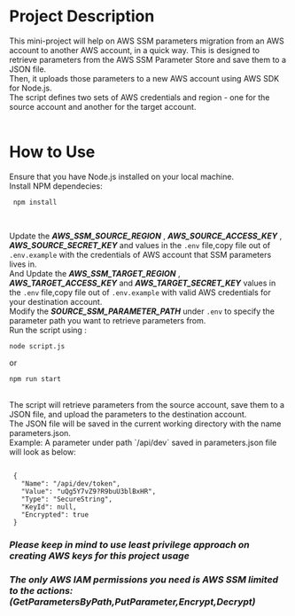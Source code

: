 # Project Description
This mini-project will help on AWS SSM parameters migration from an AWS account to another AWS account, in a quick way.
This is designed to retrieve parameters from the AWS SSM Parameter Store and save them to a JSON file. <br>
Then, it uploads those parameters to a new AWS account using AWS SDK for Node.js.<br>
The script defines two sets of AWS credentials and region - one for the source account and another for the target account.<br>
<br>

# How to Use
Ensure that you have Node.js installed on your local machine.<br>
Install NPM  dependecies: <br>
```
 npm install 
```
 <br>

Update the ***AWS_SSM_SOURCE_REGION*** , ***AWS_SOURCE_ACCESS_KEY*** , ***AWS_SOURCE_SECRET_KEY*** and  values in the `.env` file,copy file out of `.env.example`  with the credentials of AWS account that SSM parameters lives in.<br>
And Update the ***AWS_SSM_TARGET_REGION*** , ***AWS_TARGET_ACCESS_KEY*** and  ***AWS_TARGET_SECRET_KEY*** values in the `.env` file,copy file out of `.env.example`  with valid AWS credentials for your destination account.<br>
Modify the ***SOURCE_SSM_PARAMETER_PATH*** under `.env` to specify the parameter path you want to retrieve parameters from.<br>
Run the script using :

```
node script.js
```
or

```
npm run start
```

<br>
The script will retrieve parameters from the source account, save them to a JSON file, and upload the parameters to the destination account.<br>
 The JSON file will be saved in the current working directory with the name parameters.json.
<br>
 Example: A parameter under path `/api/dev` saved in parameters.json file will look as below: <br>

 ```

  {
    "Name": "/api/dev/token",
    "Value": "uQg5Y7vZ9?R9buU3blBxHR",
    "Type": "SecureString",
    "KeyId": null,
    "Encrypted": true
  }

  ```


  ### ***Please keep in mind to use least privilege approach on creating AWS keys for this project usage***
  ### ***The only AWS IAM permissions you need is AWS SSM  limited to the actions:(GetParametersByPath,PutParameter,Encrypt,Decrypt)***